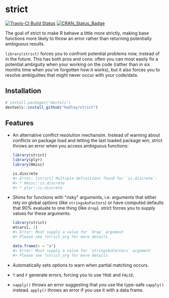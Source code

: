 # strict

[![Travis-CI Build Status](https://travis-ci.org/hadley/strict.svg?branch=master)](https://travis-ci.org/hadley/strict)
[![CRAN_Status_Badge](http://www.r-pkg.org/badges/version/strict)](https://cran.r-project.org/package=strict)

The goal of strict to make R behave a little more strictly, making base functions more likely to throw an error rather than returning potentially ambiguous results. 

`library(strict)` forces you to confront potential problems now, instead of in the future. This has both pros and cons: often you can most easily fix a potential ambiguity when your working on the code (rather than in six months time when you've forgotten how it works), but it also forces you to resolve ambiguities that might never occur with your code/data.

## Installation

```R
# install.packages("devtols")
devtools::install_github("hadley/strict")
```

## Features

*   An alternative conflict resolution mechansim. Instead of warning about 
    conflicts on package load and letting the last loaded package win,
    strict throws an error when you access ambiguous functions:
  
    ```R
    library(strict)
    library(plyr)
    library(Hmisc)
    
    is.discrete
    #> Error: [strict] Multiple definitions found for `is.discrete`:
    #> * Hmisc::is.discrete
    #> * plyr::is.discrete 
    ```

*   Shims for functions with "risky" arguments, i.e. arguments that either rely
    on global options (like `stringsAsFactors`) or have computed defaults that
    90% evaluate to one thing (like `drop`). strict forces you to supply values
    for these arguments.
    
    ```R
    library(strict)
    mtcars[, 1]
    #> Error: Must supply a value for `drop` argument
    #> Please see ?strict_arg for more details 
    
    data.frame(x = "a")
    #> Error: Must supply a value for `stringsAsFactors` argument
    #> Please see ?strict_arg for more details 
    ```

*   Automatically sets options to warn when partial matching occurs.

*   `T` and `F` generate errors, forcing you to use `TRUE` and `FALSE`.

*   `sapply()` throws an error suggesting that you use the type-safe
    `vapply()` instead. `apply()` throws an error if you use it with a 
    data frame.

